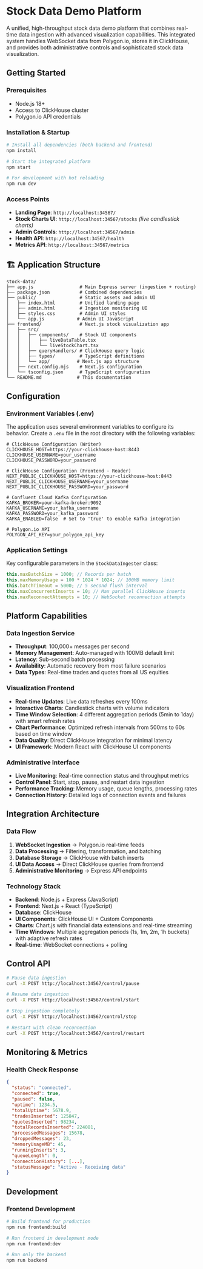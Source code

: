 # Stock Data Demo Platform

A unified, high-throughput stock data demo platform that combines real-time data ingestion with advanced visualization capabilities. This integrated system handles WebSocket data from Polygon.io, stores it in ClickHouse, and provides both administrative controls and sophisticated stock data visualization.

## **Getting Started**

### **Prerequisites**

- Node.js 18+
- Access to ClickHouse cluster
- Polygon.io API credentials

### **Installation & Startup**

```bash
# Install all dependencies (both backend and frontend)
npm install

# Start the integrated platform
npm start

# For development with hot reloading
npm run dev
```

### **Access Points**

- **Landing Page**: `http://localhost:34567/`
- **Stock Charts UI**: `http://localhost:34567/stocks` _(live candlestick charts)_
- **Admin Controls**: `http://localhost:34567/admin`
- **Health API**: `http://localhost:34567/health`
- **Metrics API**: `http://localhost:34567/metrics`

## 🏗️ **Application Structure**

```
stock-data/
├── app.js                 # Main Express server (ingestion + routing)
├── package.json           # Combined dependencies
├── public/                # Static assets and admin UI
│   ├── index.html         # Unified landing page
│   ├── admin.html         # Ingestion monitoring UI
│   ├── styles.css         # Admin UI styles
│   └── app.js            # Admin UI JavaScript
├── frontend/              # Next.js stock visualization app
│   ├── src/
│   │   ├── components/    # Stock UI components
│   │   │   ├── liveDataTable.tsx
│   │   │   └── liveStockChart.tsx
│   │   ├── queryHandlers/ # ClickHouse query logic
│   │   ├── types/         # TypeScript definitions
│   │   └── app/          # Next.js app structure
│   ├── next.config.mjs    # Next.js configuration
│   └── tsconfig.json      # TypeScript configuration
└── README.md             # This documentation
```

## **Configuration**

### **Environment Variables (.env)**

The application uses several environment variables to configure its behavior. Create a `.env` file in the root directory with the following variables:

```env
# ClickHouse Configuration (Writer)
CLICKHOUSE_HOST=https://your-clickhouse-host:8443
CLICKHOUSE_USERNAME=your_username
CLICKHOUSE_PASSWORD=your_password

# ClickHouse Configuration (Frontend - Reader)
NEXT_PUBLIC_CLICKHOUSE_HOST=https://your-clickhouse-host:8443
NEXT_PUBLIC_CLICKHOUSE_USERNAME=your_username
NEXT_PUBLIC_CLICKHOUSE_PASSWORD=your_password

# Confluent Cloud Kafka Configuration
KAFKA_BROKER=your-kafka-broker:9092
KAFKA_USERNAME=your_kafka_username
KAFKA_PASSWORD=your_kafka_password
KAFKA_ENABLED=false  # Set to 'true' to enable Kafka integration

# Polygon.io API
POLYGON_API_KEY=your_polygon_api_key
```

### **Application Settings**

Key configurable parameters in the `StockDataIngester` class:

```javascript
this.maxBatchSize = 1000; // Records per batch
this.maxMemoryUsage = 100 * 1024 * 1024; // 100MB memory limit
this.batchTimeout = 5000; // 5 second flush interval
this.maxConcurrentInserts = 10; // Max parallel ClickHouse inserts
this.maxReconnectAttempts = 10; // WebSocket reconnection attempts
```

## **Platform Capabilities**

### **Data Ingestion Service**

- **Throughput**: 100,000+ messages per second
- **Memory Management**: Auto-managed with 100MB default limit
- **Latency**: Sub-second batch processing
- **Availability**: Automatic recovery from most failure scenarios
- **Data Types**: Real-time trades and quotes from all US equities

### **Visualization Frontend**

- **Real-time Updates**: Live data refreshes every 100ms
- **Interactive Charts**: Candlestick charts with volume indicators
- **Time Window Selection**: 4 different aggregation periods (5min to 1day) with smart refresh rates
- **Chart Performance**: Optimized refresh intervals from 500ms to 60s based on time window
- **Data Quality**: Direct ClickHouse integration for minimal latency
- **UI Framework**: Modern React with ClickHouse UI components

### **Administrative Interface**

- **Live Monitoring**: Real-time connection status and throughput metrics
- **Control Panel**: Start, stop, pause, and restart data ingestion
- **Performance Tracking**: Memory usage, queue lengths, processing rates
- **Connection History**: Detailed logs of connection events and failures

## **Integration Architecture**

### **Data Flow**

1. **WebSocket Ingestion** → Polygon.io real-time feeds
2. **Data Processing** → Filtering, transformation, and batching
3. **Database Storage** → ClickHouse with batch inserts
4. **UI Data Access** → Direct ClickHouse queries from frontend
5. **Administrative Monitoring** → Express API endpoints

### **Technology Stack**

- **Backend**: Node.js + Express (JavaScript)
- **Frontend**: Next.js + React (TypeScript)
- **Database**: ClickHouse 
- **UI Components**: ClickHouse UI + Custom Components
- **Charts**: Chart.js with financial data extensions and real-time streaming
- **Time Windows**: Multiple aggregation periods (1s, 1m, 2m, 1h buckets) with adaptive refresh rates
- **Real-time**: WebSocket connections + polling

## **Control API**

```bash
# Pause data ingestion
curl -X POST http://localhost:34567/control/pause

# Resume data ingestion
curl -X POST http://localhost:34567/control/start

# Stop ingestion completely
curl -X POST http://localhost:34567/control/stop

# Restart with clean reconnection
curl -X POST http://localhost:34567/control/restart
```

## **Monitoring & Metrics**

### **Health Check Response**

```json
{
  "status": "connected",
  "connected": true,
  "paused": false,
  "uptime": 1234.5,
  "totalUptime": 5678.9,
  "tradesInserted": 125847,
  "quotesInserted": 98234,
  "totalRecordsInserted": 224081,
  "processedMessages": 15678,
  "droppedMessages": 23,
  "memoryUsageMB": 45,
  "runningInserts": 3,
  "queueLength": 0,
  "connectionHistory": [...],
  "statusMessage": "Active - Receiving data"
}
```

## **Development**

### **Frontend Development**

```bash
# Build frontend for production
npm run frontend:build

# Run frontend in development mode
npm run frontend:dev

# Run only the backend
npm run backend
```
